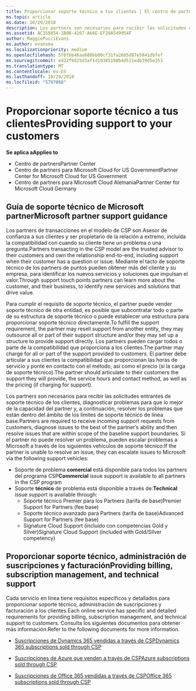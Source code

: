 ```yaml
---
title: Proporcionar soporte técnico a tus clientes | El centro de partners
ms.topic: article
ms.date: 10/29/2018
description: Los partners son necesarios para recibir las solicitudes entrantes de soporte técnico de los clientes, diagnosticar problemas para que lo mejor de la capacidad del partner y, a continuación, resolver los problemas que están dentro del ámbito de los límites de soporte técnico de línea base.
ms.assetid: AC358854-1B0B-4267-A66E-EF28A549954F
author: MaggiePucciEvans
ms.author: evansma
ms.localizationpriority: medium
ms.openlocfilehash: 5f8fbb46aa880bb00cf31fa2685d87e5841dbfef
ms.sourcegitcommit: ed22f6825d3af1d19385198b4d511e4b39d5e353
ms.translationtype: MT
ms.contentlocale: es-ES
ms.lasthandoff: 10/29/2018
ms.locfileid: "5797068"
---
```

# <a name="providing-support-to-your-customers"></a><span data-ttu-id="5bac1-103">Proporcionar soporte técnico a tus clientes</span><span class="sxs-lookup"><span data-stu-id="5bac1-103">Providing support to your customers</span></span>

**<span data-ttu-id="5bac1-104">Se aplica a</span><span class="sxs-lookup"><span data-stu-id="5bac1-104">Applies to</span></span>**

-  <span data-ttu-id="5bac1-105">Centro de partners</span><span class="sxs-lookup"><span data-stu-id="5bac1-105">Partner Center</span></span>
-  <span data-ttu-id="5bac1-106">Centro de partners para Microsoft Cloud for US Government</span><span class="sxs-lookup"><span data-stu-id="5bac1-106">Partner Center for Microsoft Cloud for US Government</span></span>
-  <span data-ttu-id="5bac1-107">Centro de partners para Microsoft Cloud Alemania</span><span class="sxs-lookup"><span data-stu-id="5bac1-107">Partner Center for Microsoft Cloud Germany</span></span>

## <a name="microsoft-partner-support-guidance"></a><span data-ttu-id="5bac1-108">Guía de soporte técnico de Microsoft partner</span><span class="sxs-lookup"><span data-stu-id="5bac1-108">Microsoft partner support guidance</span></span>

<span data-ttu-id="5bac1-109">Los partners de transacciones en el modelo de CSP son Asesor de confianza a sus clientes y ser propietario de la relación a extremo, incluida la compatibilidad con cuando su cliente tiene un problema o una pregunta.</span><span class="sxs-lookup"><span data-stu-id="5bac1-109">Partners transacting in the CSP model are the trusted advisor to their customers and own the relationship end-to-end, including support when their customer has a question or issue.</span></span> <span data-ttu-id="5bac1-110">Mediante el tacto de soporte técnico de los partners de puntos pueden obtener más del cliente y su empresa, para identificar los nuevos servicios y soluciones que impulsan el valor.</span><span class="sxs-lookup"><span data-stu-id="5bac1-110">Through support touch points partners can learn more about the customer, and their business, to identify new services and solutions that drive value.</span></span>

<span data-ttu-id="5bac1-111">Para cumplir el requisito de soporte técnico, el partner puede vender soporte técnico de otra entidad, es posible que subcontratar todo o parte de su estructura de soporte técnico o puede establecer una estructura para proporcionar soporte técnico directamente.</span><span class="sxs-lookup"><span data-stu-id="5bac1-111">To fulfill the support requirement, the partner may resell support from another entity, they may outsource all or part of their support structure and/or they may set up a structure to provide support directly.</span></span>  <span data-ttu-id="5bac1-112">Los partners pueden cargar todos o parte de la compatibilidad que proporciona a los clientes.</span><span class="sxs-lookup"><span data-stu-id="5bac1-112">The partner may charge for all or part of the support provided to customers.</span></span> <span data-ttu-id="5bac1-113">El partner debe articular a sus clientes la compatibilidad que proporcionan las horas de servicio y ponte en contacto con el método, así como el precio (si la carga de soporte técnico).</span><span class="sxs-lookup"><span data-stu-id="5bac1-113">The partner should articulate to their customers the support they will provide, the service hours and contact method, as well as the pricing (if charging for support).</span></span> 

<span data-ttu-id="5bac1-114">Los partners son necesarios para recibir las solicitudes entrantes de soporte técnico de los clientes, diagnosticar problemas para que lo mejor de la capacidad del partner y, a continuación, resolver los problemas que están dentro del ámbito de los límites de soporte técnico de línea base.</span><span class="sxs-lookup"><span data-stu-id="5bac1-114">Partners are required to receive incoming support requests from customers, diagnose issues to the best of the partner’s ability and then resolve issues that are within scope of the baseline support boundaries.</span></span> <span data-ttu-id="5bac1-115">Si el partner no puede resolver un problema, pueden escalar problemas a Microsoft a través de los siguientes vehículos de soporte técnico:</span><span class="sxs-lookup"><span data-stu-id="5bac1-115">If the partner is unable to resolve an issue, they can escalate issues to Microsoft via the following support vehicles:</span></span>

- <span data-ttu-id="5bac1-116">Soporte de problema **comercial** está disponible para todos los partners del programa CSP</span><span class="sxs-lookup"><span data-stu-id="5bac1-116">**Commercial** issue support is available to all partners in the CSP program</span></span>
-   <span data-ttu-id="5bac1-117">Soporte **técnico** de problema está disponible a través de:</span><span class="sxs-lookup"><span data-stu-id="5bac1-117">**Technical** issue support is available through:</span></span>
    -   <span data-ttu-id="5bac1-118">Soporte técnico Premier para los Partners (tarifa de base)</span><span class="sxs-lookup"><span data-stu-id="5bac1-118">Premier Support for Partners (fee base)</span></span>
    -   <span data-ttu-id="5bac1-119">Soporte técnico avanzado para Partners (tarifa de base)</span><span class="sxs-lookup"><span data-stu-id="5bac1-119">Advanced Support for Partners (fee base)</span></span>
    -   <span data-ttu-id="5bac1-120">Signature Cloud Support (incluido con competencias Gold y Silver)</span><span class="sxs-lookup"><span data-stu-id="5bac1-120">Signature Cloud Support (included with Gold/Silver competency)</span></span>

## <a name="providing-billing-subscription-management-and-technical-support"></a><span data-ttu-id="5bac1-121">Proporcionar soporte técnico, administración de suscripciones y facturación</span><span class="sxs-lookup"><span data-stu-id="5bac1-121">Providing billing, subscription management, and technical support</span></span> 

<span data-ttu-id="5bac1-122">Cada servicio en línea tiene requisitos específicos y detallados para proporcionar soporte técnico, administración de suscripciones y facturación a los clientes.</span><span class="sxs-lookup"><span data-stu-id="5bac1-122">Each online service has specific and detailed requirements for providing billing, subscription management, and technical support to customers.</span></span> <span data-ttu-id="5bac1-123">Consulta los siguientes documentos para obtener más información.</span><span class="sxs-lookup"><span data-stu-id="5bac1-123">Refer to the following documents for more information.</span></span>

-   [<span data-ttu-id="5bac1-124">Suscripciones de Dynamics 365 vendidas a través de CSP</span><span class="sxs-lookup"><span data-stu-id="5bac1-124">Dynamics 365 subscriptions sold through CSP</span></span>](https://www.microsoftpartnercommunity.com/t5/CSP/Microsoft-Partner-Support-Guidance/m-p/5262#M30)

-   [<span data-ttu-id="5bac1-125">Suscripciones de Azure que venden a través de CSP</span><span class="sxs-lookup"><span data-stu-id="5bac1-125">Azure subscriptions sold through CSP</span></span>](https://www.microsoftpartnercommunity.com/t5/CSP/Microsoft-Partner-Support-Guidance/m-p/5263#M31)

-   [<span data-ttu-id="5bac1-126">Suscripciones de Office 365 vendidas a través de CSP</span><span class="sxs-lookup"><span data-stu-id="5bac1-126">Office 365 subscriptions sold through CSP</span></span>](https://www.microsoftpartnercommunity.com/t5/CSP/Microsoft-Partner-Support-Guidance/m-p/5264#M32)



 

 



